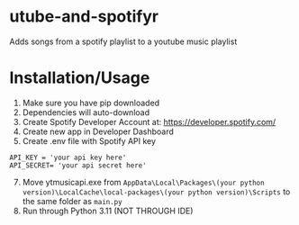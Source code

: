 # utube-and-spotifyr
Adds songs from a spotify playlist to a youtube music playlist

# Installation/Usage
1. Make sure you have pip downloaded
2. Dependencies will auto-download
4. Create Spotify Developer Account at: https://developer.spotify.com/
5. Create new app in Developer Dashboard
6. Create .env file with Spotify API key
``` 
API_KEY = 'your api key here'
API_SECRET= 'your api secret here'
```
7. Move ytmusicapi.exe from ```AppData\Local\Packages\(your python version)\LocalCache\local-packages\(your python version)\Scripts``` to the same folder as ```main.py```
8. Run through Python 3.11 (NOT THROUGH IDE)